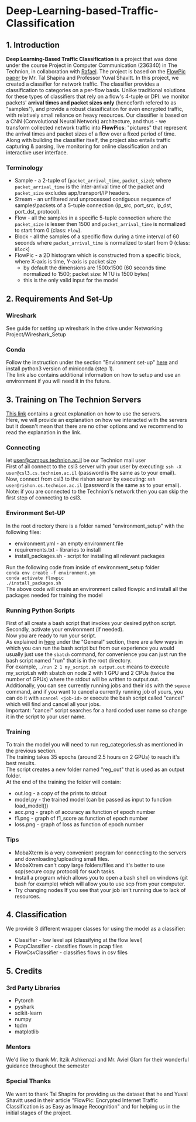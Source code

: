 # Deep-Learning-based-Traffic-Classification

## 1. Introduction
**Deep Learning-Based Traffic Classification** is a project that was done under the course Project in Computer Communication (236340) in The Technion, in collaboration with [Rafael](https://www.rafael.co.il/). The project is based on the [FlowPic paper](https://ieeexplore.ieee.org/abstract/document/8845315) by Mr. Tal Shapira and Professor Yuval Shavitt. In this project, we created a classifier for network traffic. The classifier provides a classification to categories on a per-flow basis. Unlike traditional solutions for these  types of classifiers that rely on a flow's 4-tuple or DPI: we monitor packets' **arrival times and packet sizes only** (henceforth refered to as "samples"), and provide a robust classification for even encrypted traffic, with relatively small reliance on heavy resources. Our classifier is based on a CNN (Convolutional Neural Network) architecture, and thus - we transform collected network traffic into **FlowPics**: "pictures" that represent the arrival times and packet sizes of a flow over a fixed period of time. Along with building the classifier itself, the project also entails traffic capturing & parsing, live monitoring for online classification and an interactive user interface.

### Terminology
* Sample - a 2-tuple of (`packet_arrival_time`, `packet_size`); where `packet_arrival_time` is the inter-arrival time of the packet and `packet_size` excludes app/transport/IP headers.
* Stream - an unfiltered and unprocessed contiguous sequence of samples\packets of a 5-tuple connection (ip_src, port_src, ip_dst, port_dst, protocol).
* Flow - all the samples in a specific 5-tuple connection where the `packet_size` is lesser then 1500 and `packet_arrival_time` is normalized to start from 0 (class: `Flow`).
* Block - all the samples of a specific flow during a time interval of 60 seconds where `packet_arrival_time` is normalized to start from 0 (class: `Block`)
* FlowPic - a 2D histogram which is constructed from a specific block, where X-axis is time, Y-axis is packet size
    * by default the dimensions are 1500x1500 (60 seconds time normalized to 1500; packet size: MTU is 1500 bytes)
    * this is the only valid input for the model

## 2. Requirements And Set-Up
### Wireshark
See guide for setting up wireshark in the drive under Networking Project/Wireshark_Setup

### Conda
Follow the instruction under the section "Environment set-up" [here](https://vistalab-technion.github.io/cs236781/assignments/getting-started)
and install python3 version of miniconda (step 1).  
The link also contains additional information on how to setup and use an environment if you will need 
it in the future.

## 3. Training on The Technion Servers
[This link](https://vistalab-technion.github.io/cs236781/assignments/hpc-servers) 
contains a great explanation on how to use the servers.  
Here, we will provide an explanation on how we interacted with the servers but it doesn't mean that there are no
other options and we recommend to read the explanation in the link.  

### Connecting
let user@campus.technion.ac.il be our Technion mail user  
First of all connect to the csl3 server with your user by executing: `ssh -X user@csl3.cs.technion.ac.il` (password is the same as to your email).      
Now, connect from csl3 to the rishon server by executing: `ssh user@rishon.cs.technion.ac.il` (password is the same as to your email).   
Note: if you are connected to the Technion's network then you can skip the first step of connecting to csl3. 

### Environment Set-UP
In the root directory there is a folder named "environment_setup" with the following files:
* environment.yml - an empty environment file
* requirements.txt - libraries to install
* install_packages.sh - script for installing all relevant packages

Run the following code from inside of environment_setup folder  
`conda env create -f environment.ym`   
`conda activate flowpic`  
`./install_packages.sh`  
The above code will create an environment called flowpic and install all the packages needed for 
training the model

### Running Python Scripts
First of all create a bash script that invokes your desired python script.  
Secondly, activate your environment (if needed).  
Now you are ready to run your script.  
As explained in [here](https://vistalab-technion.github.io/cs236781/assignments/hpc-servers) under the "General" section,
there are a few ways in which you can run the bash script but from our experience you would usually 
just use the `sbatch` command, for convenience you can just run the bash script named "run" that is in the 
root directory.    
For example, `./run 2 1 my_script.sh output.out` means to execute my_script.sh with sbatch on node 2 
with 1 GPU and 2 CPUs (twice the number of GPUs) where the stdout will be written to output.out.  
Additionally, you can see currently running jobs and their ids with the `squeue` command, and if you 
want to cancel a currently running job of yours, you can do it with `scancel <job-id>` or execute the bash script 
called "cancel" which will find and cancel all your jobs.  
Important: "cancel" script searches for a hard coded user name so change it in the script to your user name.

### Training
To train the model you will need to run reg_categories.sh as mentioned in the previous section.  
The training takes 35 epochs (around 2.5 hours on 2 GPUs) to reach it's best results.  
The script creates a new folder named "reg_out" that is used as an output folder.  
At the end of the training the folder will contain:
* out.log - a copy of the prints to stdout
* model.py - the trained model (can be passed as input to function load_model())
* acc.png - graph of accuracy as function of epoch number
* f1.png - graph of f1_score as function of epoch number
* loss.png - graph of loss as function of epoch number

### Tips
* MobaXterm is a very convenient program for connecting to the servers and downloading/uploading small files.
* MobaXtrem can't copy large folders/files and it's better to use scp(secure copy protocol) for such tasks.
* Install a program which allows you to open a bash shell on windows (git bash for example)
which will allow you to use scp from your computer.
* Try changing nodes If you see that your job isn't running due to lack of resources.

## 4. Classification
We provide 3 different wrapper classes for using the model as a classifier:
* Classifier - low level api (classifying at the flow level)
* PcapClassifier - classifies flows in pcap files
* FlowCsvClassifier - classifies flows in csv files  

## 5. Credits

### 3rd Party Libraries
- Pytorch
- pyshark
- scikit-learn
- numpy
- tqdm
- matplotlib

### Mentors
We'd like to thank Mr. Itzik Ashkenazi and Mr. Aviel Glam for their wonderful guidance throughout the semester

### Special Thanks
We want to thank Tal Shapira for providing us the dataset that he and Yuval Shavitt used in their article "FlowPic: Encrypted Internet Traffic Classification is
as Easy as Image Recognition" and for helping us in the initial stages of the project.
